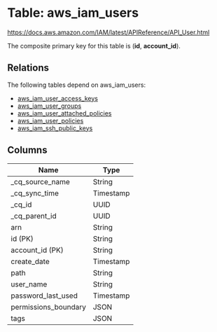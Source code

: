 # Table: aws_iam_users

https://docs.aws.amazon.com/IAM/latest/APIReference/API_User.html

The composite primary key for this table is (**id**, **account_id**).

## Relations

The following tables depend on aws_iam_users:
  - [aws_iam_user_access_keys](aws_iam_user_access_keys.md)
  - [aws_iam_user_groups](aws_iam_user_groups.md)
  - [aws_iam_user_attached_policies](aws_iam_user_attached_policies.md)
  - [aws_iam_user_policies](aws_iam_user_policies.md)
  - [aws_iam_ssh_public_keys](aws_iam_ssh_public_keys.md)

## Columns

| Name          | Type          |
| ------------- | ------------- |
|_cq_source_name|String|
|_cq_sync_time|Timestamp|
|_cq_id|UUID|
|_cq_parent_id|UUID|
|arn|String|
|id (PK)|String|
|account_id (PK)|String|
|create_date|Timestamp|
|path|String|
|user_name|String|
|password_last_used|Timestamp|
|permissions_boundary|JSON|
|tags|JSON|
